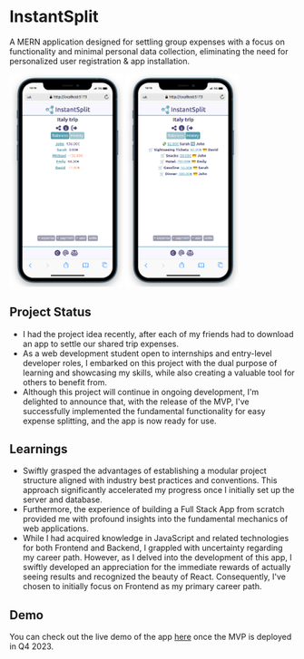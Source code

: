 # InstantSplit

A MERN application designed for settling group expenses with a focus on functionality and minimal personal data collection, eliminating the need for personalized user registration & app installation.

<img src="./client/public/app-image.png" alt="App screenshot1" width="200px">
<img src="./client/public/app-image2.png" alt="App screenshot2" width="200px">

## Project Status

- I had the project idea recently, after each of my friends had to download an app to settle our shared trip expenses.
- As a web development student open to internships and entry-level developer roles, I embarked on this project with the dual purpose of learning and showcasing my skills, while also creating a valuable tool for others to benefit from.
- Although this project will continue in ongoing development, I'm delighted to announce that, with the release of the MVP, I've successfully implemented the fundamental functionality for easy expense splitting, and the app is now ready for use.

## Learnings

- Swiftly grasped the advantages of establishing a modular project structure aligned with industry best practices and conventions. This approach significantly accelerated my progress once I initially set up the server and database.
- Furthermore, the experience of building a Full Stack App from scratch provided me with profound insights into the fundamental mechanics of web applications.
- While I had acquired knowledge in JavaScript and related technologies for both Frontend and Backend, I grappled with uncertainty regarding my career path. However, as I delved into the development of this app, I swiftly developed an appreciation for the immediate rewards of actually seeing results and recognized the beauty of React. Consequently, I've chosen to initially focus on Frontend as my primary career path.

## Demo

You can check out the live demo of the app [here](https://instantsplit.netlify.app/) once the MVP is deployed in Q4 2023.
